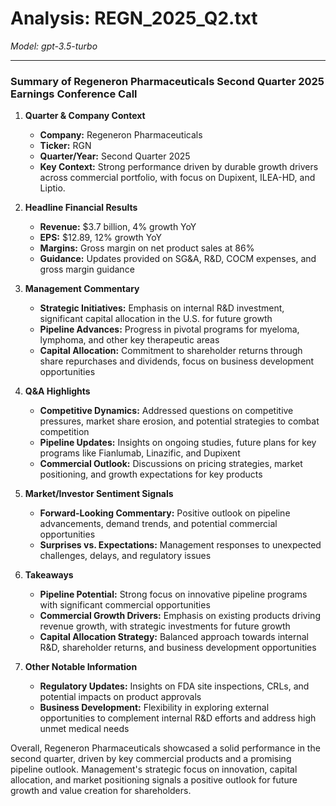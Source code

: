 # Analysis: REGN_2025_Q2.txt

*Model: gpt-3.5-turbo*

---

### Summary of Regeneron Pharmaceuticals Second Quarter 2025 Earnings Conference Call

1. **Quarter & Company Context**
   - **Company:** Regeneron Pharmaceuticals
   - **Ticker:** RGN
   - **Quarter/Year:** Second Quarter 2025
   - **Key Context:** Strong performance driven by durable growth drivers across commercial portfolio, with focus on Dupixent, ILEA-HD, and Liptio.

2. **Headline Financial Results**
   - **Revenue:** $3.7 billion, 4% growth YoY
   - **EPS:** $12.89, 12% growth YoY
   - **Margins:** Gross margin on net product sales at 86%
   - **Guidance:** Updates provided on SG&A, R&D, COCM expenses, and gross margin guidance

3. **Management Commentary**
   - **Strategic Initiatives:** Emphasis on internal R&D investment, significant capital allocation in the U.S. for future growth
   - **Pipeline Advances:** Progress in pivotal programs for myeloma, lymphoma, and other key therapeutic areas
   - **Capital Allocation:** Commitment to shareholder returns through share repurchases and dividends, focus on business development opportunities

4. **Q&A Highlights**
   - **Competitive Dynamics:** Addressed questions on competitive pressures, market share erosion, and potential strategies to combat competition
   - **Pipeline Updates:** Insights on ongoing studies, future plans for key programs like Fianlumab, Linazific, and Dupixent
   - **Commercial Outlook:** Discussions on pricing strategies, market positioning, and growth expectations for key products

5. **Market/Investor Sentiment Signals**
   - **Forward-Looking Commentary:** Positive outlook on pipeline advancements, demand trends, and potential commercial opportunities
   - **Surprises vs. Expectations:** Management responses to unexpected challenges, delays, and regulatory issues

6. **Takeaways**
   - **Pipeline Potential:** Strong focus on innovative pipeline programs with significant commercial opportunities
   - **Commercial Growth Drivers:** Emphasis on existing products driving revenue growth, with strategic investments for future growth
   - **Capital Allocation Strategy:** Balanced approach towards internal R&D, shareholder returns, and business development opportunities

7. **Other Notable Information**
   - **Regulatory Updates:** Insights on FDA site inspections, CRLs, and potential impacts on product approvals
   - **Business Development:** Flexibility in exploring external opportunities to complement internal R&D efforts and address high unmet medical needs

Overall, Regeneron Pharmaceuticals showcased a solid performance in the second quarter, driven by key commercial products and a promising pipeline outlook. Management's strategic focus on innovation, capital allocation, and market positioning signals a positive outlook for future growth and value creation for shareholders.